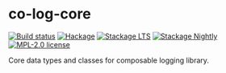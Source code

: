 # co-log-core

[![Build status](https://secure.travis-ci.org/kowainik/co-log.svg)](https://travis-ci.org/kowainik/co-log)
[![Hackage](https://img.shields.io/hackage/v/co-log-core.svg)](https://hackage.haskell.org/package/co-log-core)
[![Stackage LTS](http://stackage.org/package/co-log-core/badge/lts)](http://stackage.org/lts/package/co-log-core)
[![Stackage Nightly](http://stackage.org/package/co-log-core/badge/nightly)](http://stackage.org/nightly/package/co-log-core)
[![MPL-2.0 license](https://img.shields.io/badge/license-MPL--2.0-blue.svg)](https://github.com/kowainik/co-log/blob/master/LICENSE)


Core data types and classes for composable logging library.
